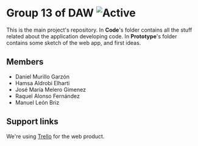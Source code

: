 # Group 13 of DAW   ![Active](https://img.shields.io/badge/version-0.1-blue)
This is the main project's repository. In **Code**'s folder contains all the stuff related about the application developing code. In **Prototype**'s folder contains some sketch of the web app, and first ideas.

## Members
- Daniel Murillo Garzón
- Hamsa Aldrobi Elharti
- José María Melero Gimenez
- Raquel Alonso Fernández
- Manuel León Briz
  
## Support links
We're using [Trello](https://trello.com/b/CyhfEwRF/daw-g13) for the web product.
